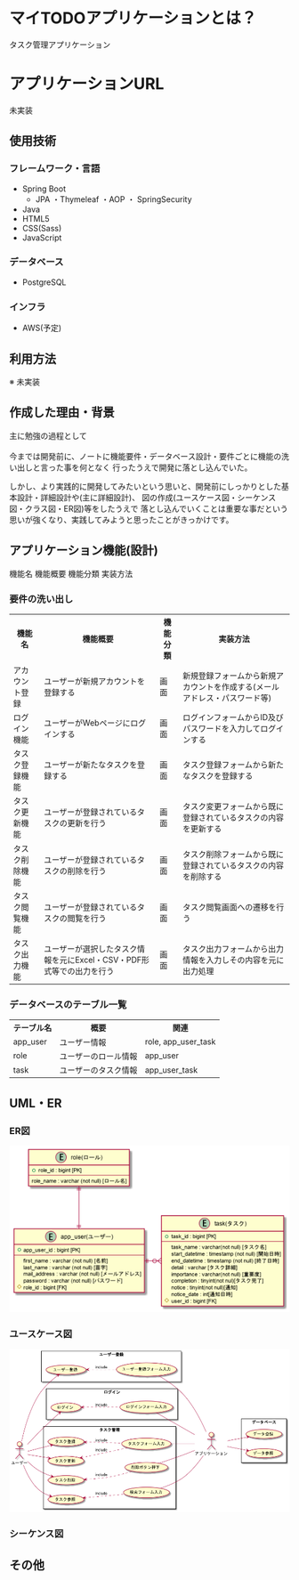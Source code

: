 # マイTODOアプリケーションとは？
タスク管理アプリケーション

# アプリケーションURL
未実装

## 使用技術
### フレームワーク・言語
* Spring Boot
  * JPA ・Thymeleaf ・AOP ・ SpringSecurity
* Java
* HTML5
* CSS(Sass)
* JavaScript

### データベース
* PostgreSQL

### インフラ
* AWS(予定)

## 利用方法
※ 未実装

## 作成した理由・背景
主に勉強の過程として
<br><br>
今までは開発前に、ノートに機能要件・データベース設計・要件ごとに機能の洗い出しと言った事を何となく
行ったうえで開発に落とし込んでいた。

しかし、より実践的に開発してみたいという思いと、開発前にしっかりとした基本設計・詳細設計や(主に詳細設計)、
図の作成(ユースケース図・シーケンス図・クラス図・ER図)等をしたうえで
落とし込んでいくことは重要な事だという思いが強くなり、実践してみようと思ったことがきっかけです。

## アプリケーション機能(設計)

機能名 機能概要 機能分類 実装方法

### 要件の洗い出し
<table>
  <tr>
    <th>機能名</th>
    <th>機能概要</th>
    <th>機能分類</th>
    <th>実装方法</th>
  </tr>
  <tr>
    <td>アカウント登録</td>
    <td>ユーザーが新規アカウントを登録する</td>
    <td>画面</td>
    <td>新規登録フォームから新規アカウントを作成する(メールアドレス・パスワード等)</td>
  </tr>
  <tr>
    <td>ログイン機能</td>
    <td>ユーザーがWebページにログインする</td>
    <td>画面</td>
    <td>ログインフォームからID及びパスワードを入力してログインする</td>
  </tr>
  <tr>
    <td>タスク登録機能</td>
    <td>ユーザーが新たなタスクを登録する</td>
    <td>画面</td>
    <td>タスク登録フォームから新たなタスクを登録する</td>
  </tr>
  <tr>
    <td>タスク更新機能</td>
    <td>ユーザーが登録されているタスクの更新を行う</td>
    <td>画面</td>
    <td>タスク変更フォームから既に登録されているタスクの内容を更新する</td>
  </tr>
  <tr>
    <td>タスク削除機能</td>
    <td>ユーザーが登録されているタスクの削除を行う</td>
    <td>画面</td>
    <td>タスク削除フォームから既に登録されているタスクの内容を削除する</td>
  </tr>
  <tr>
    <td>タスク閲覧機能</td>
    <td>ユーザーが登録されているタスクの閲覧を行う</td>
    <td>画面</td>
    <td>タスク閲覧画面への遷移を行う</td>
  </tr>
  <tr>
    <td>タスク出力機能</td>
    <td>ユーザーが選択したタスク情報を元にExcel・CSV・PDF形式等での出力を行う</td>
    <td>画面</td>
    <td>タスク出力フォームから出力情報を入力しその内容を元に出力処理</td>
  </tr>
</table>

### データベースのテーブル一覧

<table>
  <tr>
    <th>テーブル名</th>
    <th>概要</th>
    <th>関連</th>
  </tr>
  <tr>
    <td>app_user</td>
    <td>ユーザー情報</td>
    <td>role, app_user_task</td>
  </tr>
  <tr>
    <td>role</td>
    <td>ユーザーのロール情報</td>
    <td>app_user</td>
  </tr>
  
  <tr>
    <td>task</td>
    <td>ユーザーのタスク情報</td>
    <td>app_user_task</td>
  </tr>
</table>

## UML・ER

### ER図
![ER図](plantuml/db_er.png)

### ユースケース図
![ユースケース図](plantuml/uc.png)

### シーケンス図

## その他